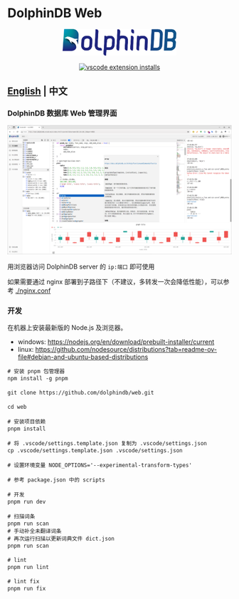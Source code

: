 # DolphinDB Web

<p align='center'>
    <img src='./src/ddb.svg' alt='DolphinDB Web' width='256'>
</p>

<p align='center'>
    <a href='https://github.com/dolphindb/api-javascript' target='_blank'>
        <img alt='vscode extension installs' src='https://img.shields.io/npm/v/dolphindb?color=brightgreen&label=api-javascript&style=flat-square' />
    </a>
</p>

## [English](./README.md) | 中文

### DolphinDB 数据库 Web 管理界面
![](./demo/demo.zh.png)

<!-- #### 在线版本
最新内部版本的 web 已经部署到 CDN 。可以通过设置 URL 中的 hostname 和 port 参数将打开的 web 界面连接到远程的或者本地的任何 DolphinDB 服务器，比如： 
http://cdn.dolphindb.cn/web/index.html?view=shell&language=zh&hostname=115.239.209.123&port=8892 

(如果打开后显示空白页，需要手动点击地址栏，将 url 改为 http:// 开头的链接) -->

<!-- #### 离线本地部署 (不用重启 server, 可以热替换)
```shell
# cd dolphindb 可执行文件所在的目录
cd /path/to/dolphindb-dir/

# 备份现有 web 文件夹 (或者直接删除: rm -rf ./web/)
mv ./web/ ./web.2023.01.01/

# 使用 curl 或其它工具下载最新的 zip 压缩包
curl -O https://cdn.dolphindb.cn/assets/web.latest.zip

# 解压 zip 包
unzip ./web.latest.zip

# 确认更新成功
ls -lhF ./web/

# 如果是集群，通过 rsync 同步到其他机器，保证时间戳 (mtime) 一致，否则 http 缓存不生效
rsync -av --delete ./web/ root@192.168.1.204:/path/to/dolphindb-dir/web/
``` -->

用浏览器访问 DolphinDB server 的 `ip:端口` 即可使用

如果需要通过 nginx 部署到子路径下（不建议，多转发一次会降低性能），可以参考 [./nginx.conf](./nginx.conf)


### 开发

在机器上安装最新版的 Node.js 及浏览器。  
- windows: https://nodejs.org/en/download/prebuilt-installer/current
- linux: https://github.com/nodesource/distributions?tab=readme-ov-file#debian-and-ubuntu-based-distributions  

```shell
# 安装 pnpm 包管理器
npm install -g pnpm

git clone https://github.com/dolphindb/web.git

cd web

# 安装项目依赖
pnpm install

# 将 .vscode/settings.template.json 复制为 .vscode/settings.json
cp .vscode/settings.template.json .vscode/settings.json

# 设置环境变量 NODE_OPTIONS='--experimental-transform-types'

# 参考 package.json 中的 scripts

# 开发
pnpm run dev

# 扫描词条
pnpm run scan
# 手动补全未翻译词条
# 再次运行扫描以更新词典文件 dict.json
pnpm run scan

# lint
pnpm run lint

# lint fix
pnpm run fix
```
